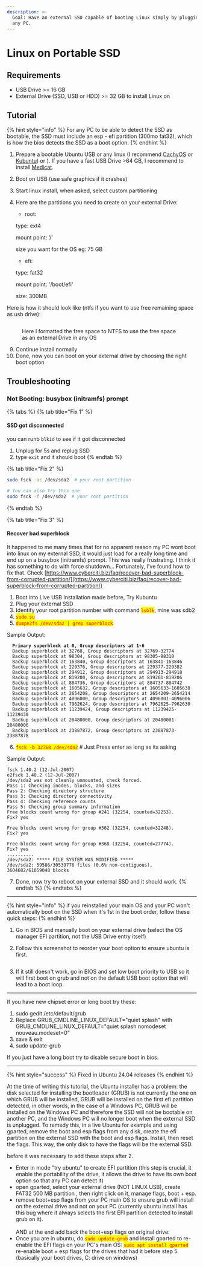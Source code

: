 ```yaml
---
description: >-
  Goal: Have an external SSD capable of booting Linux simply by plugging it into
  any PC.
---
```


# Linux on Portable SSD

## Requirements

* USB Drive >= 16 GB
* External Drive (SSD, USB or HDD) >= 32 GB to install Linux on

## Tutorial

{% hint style="info" %}
For any PC to be able to detect the SSD as bootable, the SSD must include an esp - efi partition (300mo fat32), which is how the bios detects the SSD as a boot option.
{% endhint %}

1. Prepare a bootable Ubuntu USB or any linux (I recommend [CachyOS](https://cachyos.org/) or [Kubuntu](https://kubuntu.org/getkubuntu/)) or ). If you have a fast USB Drive >64 GB, I recommend to install [Medicat](../../awesome-tools/medicat.md).
2. Boot on USB (use safe graphics if it crashes)
3. Start linux install, when asked, select custom partitioning
4.  Here are the partitions you need to create on your external Drive:

    * root:

    type: ext4

    mount point: ‘/’

    size you want for the OS eg: 75 GB

    * efi:

    type: fat32

    mount point: '/boot/efi'

    size: 300MB

Here is how it should look like (ntfs if you want to use free remaining space as usb drive):

<figure><img src="../../.gitbook/assets/image (1) (1).png" alt=""><figcaption><p>Here I formatted the free space to NTFS to use the free space as an external Drive in any OS</p></figcaption></figure>

9. Continue install normally
10. Done, now you can boot on your external drive by choosing the right boot option

## Troubleshooting

### Not Booting: busybox (initramfs) prompt

{% tabs %}
{% tab title="Fix 1" %}
#### SSD got disconnected

you can runb `blkid` to see if it got disconnected

1. Unplug for 5s and replug SSD
2. type `exit` and it should boot
{% endtab %}

{% tab title="Fix 2" %}
```bash
sudo fsck -ac /dev/sda2  # your root partition

# You can also try this one
sudo fsck -f /dev/sda2  # your root partition 
```
{% endtab %}

{% tab title="Fix 3" %}
#### Recover bad superblock

It happened to me many times that for no apparent reason my PC wont boot into linux on my external SSD, it would just load for a really long time and end up on a busybox (initramfs) prompt. This was really frustrating. I think it has something to do with force shutdown... Fortunately, I've found how to fix that. Check [https://www.cyberciti.biz/faq/recover-bad-superblock-from-corrupted-partition/](https://www.cyberciti.biz/faq/recover-bad-superblock-from-corrupted-partition/)

1. Boot into Live USB Installation made before, Try Kubuntu
2. Plug your external SSD
3. Identify your root partition number with command <mark style="color:red;">`lsblk`</mark>, mine was sdb2
4. <mark style="color:red;">`sudo su`</mark>
5. <mark style="color:red;">`dumpe2fs /dev/sda2 | grep superblock`</mark>

Sample Output:

<pre><code><strong>  Primary superblock at 0, Group descriptors at 1-6
</strong>  Backup superblock at 32768, Group descriptors at 32769-32774
  Backup superblock at 98304, Group descriptors at 98305-98310
  Backup superblock at 163840, Group descriptors at 163841-163846
  Backup superblock at 229376, Group descriptors at 229377-229382
  Backup superblock at 294912, Group descriptors at 294913-294918
  Backup superblock at 819200, Group descriptors at 819201-819206
  Backup superblock at 884736, Group descriptors at 884737-884742
  Backup superblock at 1605632, Group descriptors at 1605633-1605638
  Backup superblock at 2654208, Group descriptors at 2654209-2654214
  Backup superblock at 4096000, Group descriptors at 4096001-4096006
  Backup superblock at 7962624, Group descriptors at 7962625-7962630
  Backup superblock at 11239424, Group descriptors at 11239425-11239430
  Backup superblock at 20480000, Group descriptors at 20480001-20480006
  Backup superblock at 23887872, Group descriptors at 23887873-23887878
</code></pre>

6. <mark style="color:red;">`fsck -b 32768 /dev/sda2`</mark> # Just Press enter as long as its asking

Sample Output:

```
fsck 1.40.2 (12-Jul-2007)
e2fsck 1.40.2 (12-Jul-2007)
/dev/sda2 was not cleanly unmounted, check forced.
Pass 1: Checking inodes, blocks, and sizes
Pass 2: Checking directory structure
Pass 3: Checking directory connectivity
Pass 4: Checking reference counts
Pass 5: Checking group summary information
Free blocks count wrong for group #241 (32254, counted=32253).
Fix? yes

Free blocks count wrong for group #362 (32254, counted=32248).
Fix? yes

Free blocks count wrong for group #368 (32254, counted=27774).
Fix? yes
..........
/dev/sda2: ***** FILE SYSTEM WAS MODIFIED *****
/dev/sda2: 59586/30539776 files (0.6% non-contiguous), 3604682/61059048 blocks
```

7. Done, now try to reboot on your external SSD and it should work.
{% endtab %}
{% endtabs %}

***

{% hint style="info" %}
if you reinstalled your main OS and your PC won't automatically boot on the SSD when it's 1st in the boot order, follow these quick steps:
{% endhint %}

1. Go in BIOS and manually boot on your external drive (select the OS manager EFI partition, not the USB Drive entry itself)
2.  Follow this screenshot to reorder your boot option to ensure ubuntu is first.

    <figure><img src="../../.gitbook/assets/image (1) (1) (1) (1) (1).png" alt=""><figcaption></figcaption></figure>
3. If it still doesn't work, go in BIOS and set low boot priority to USB so it will first boot on grub and not on the default USB boot option that will lead to a boot loop.

***

If you have new chipset error or long boot try these:

1. sudo gedit /etc/default/grub
2. Replace GRUB\_CMDLINE\_LINUX\_DEFAULT="quiet splash" with GRUB\_CMDLINE\_LINUX\_DEFAULT="quiet splash nomodeset nouveau.modeset=0"
3. save & exit
4. sudo update-grub

If you just have a long boot try to disable secure boot in bios.

***

{% hint style="success" %}
Fixed in Ubuntu 24.04 releases
{% endhint %}

At the time of writing this tutorial, the Ubuntu installer has a problem: the disk selected for installing the bootloader (GRUB) is not currently the one on which GRUB will be installed, GRUB will be installed on the first efi partition detected, in other words, in the case of a Windows PC, GRUB will be installed on the Windows PC and therefore the SSD will not be bootable on another PC, and the Windows PC will no longer boot when the external SSD is unplugged. To remedy this, in a live Ubuntu for example and using gparted, remove the boot and esp flags from any disk, create the efi partition on the external SSD with the boot and esp flags. Install, then reset the flags. This way, the only disk to have the flags will be the external SSD.

before it was necessary to add these steps after 2.

* Enter in mode "try ubuntu" to create EFI partition (this step is crucial, it enable the portability of the drive, it allows the drive to have its own boot option so that any PC can detect it)
* open gparted, select your external drive (NOT LINUX USB), create FAT32 500 MB partition , then right click on it, manage flags, boot + esp.
* remove boot+esp flags from your PC main OS to ensure grub will install on the external drive and not on your PC (currently ubuntu install has this bug where it always selects the first EFI partition detected to install grub on it).\
  \
  AND at the end add back the boot+esp flags on original drive:
* Once you are in ubuntu, do <mark style="color:red;">`sudo update-grub`</mark> and install gparted to re-enable the EFI flags on your PC's main OS: <mark style="color:red;">`sudo apt install gparted`</mark> re-enable boot + esp flags for the drives that had it before step 5. (basically your boot drives, C: drive on windows)
